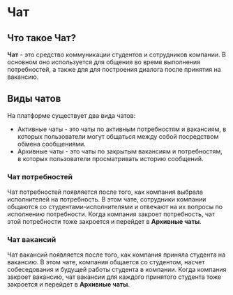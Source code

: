 # Чат

## Что такое Чат?
**Чат** - это средство коммуникации студентов и сотрудников компании. В основном оно используется для общения во время
выполнения потребностей, а также для для построения диалога после принятия на вакансию.

## Виды чатов
На платформе существует два вида чатов:

- Активные чаты - это чаты по активным потребностям и вакансиям, в которых пользователи могут общаться между собой посредством обмена сообщениями.
- Архивные чаты - это чаты по закрытым вакансиям и потребностям, в которых пользователи просматривать историю сообщений.

### Чат потребностей
Чат потребностей появляется после того, как компания выбрала исполнителей на потребность. В этом чате, сотрудники компании
общаются со студентами-исполнителями и отвечают на их вопросы по исполнению потребности. Когда компания закроет потребность,
чат этой потребности тоже закроется и перейдет в **Архивные чаты**.

### Чат вакансий
Чат вакансий появляется после того, как компания приняла студента на вакансию. В этом чате, компания общается со студентом,
насчет собеседования и будущей работы студента в компании. Когда компания закроет вакансию, чат вакансии для каждого принятого
студента тоже закроется и перейдет в **Архивные чаты**.
